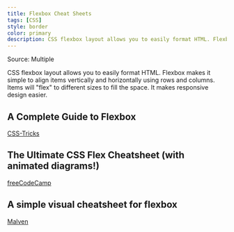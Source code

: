 ```yaml
---
title: Flexbox Cheat Sheets
tags: [CSS]
style: border
color: primary
description: CSS flexbox layout allows you to easily format HTML. Flexbox makes it simple to align items vertically and horizontally using rows and columns. Items will "flex" to different sizes to fill the space. It makes responsive design easier.
---
```


Source: Multiple

CSS flexbox layout allows you to easily format HTML. Flexbox makes it simple to align items vertically and horizontally using rows and columns. Items will "flex" to different sizes to fill the space. It makes responsive design easier.

## A Complete Guide to Flexbox

[CSS-Tricks](https://css-tricks.com/snippets/css/a-guide-to-flexbox)

## The Ultimate CSS Flex Cheatsheet (with animated diagrams!)

[freeCodeCamp](https://www.freecodecamp.org/news/flexbox-the-ultimate-css-flex-cheatsheet)

## A simple visual cheatsheet for flexbox

[Malven](http://flexbox.malven.co)
